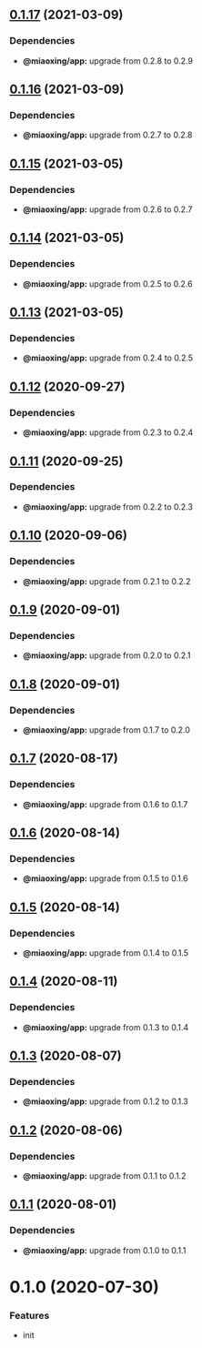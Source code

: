## [0.1.17](https://github.com/miaoxing/queue/compare/v0.1.16...v0.1.17) (2021-03-09)





### Dependencies

* **@miaoxing/app:** upgrade from 0.2.8 to 0.2.9

## [0.1.16](https://github.com/miaoxing/queue/compare/v0.1.15...v0.1.16) (2021-03-09)





### Dependencies

* **@miaoxing/app:** upgrade from 0.2.7 to 0.2.8

## [0.1.15](https://github.com/miaoxing/queue/compare/v0.1.14...v0.1.15) (2021-03-05)





### Dependencies

* **@miaoxing/app:** upgrade from 0.2.6 to 0.2.7

## [0.1.14](https://github.com/miaoxing/queue/compare/v0.1.13...v0.1.14) (2021-03-05)





### Dependencies

* **@miaoxing/app:** upgrade from 0.2.5 to 0.2.6

## [0.1.13](https://github.com/miaoxing/queue/compare/v0.1.12...v0.1.13) (2021-03-05)





### Dependencies

* **@miaoxing/app:** upgrade from 0.2.4 to 0.2.5

## [0.1.12](https://github.com/miaoxing/queue/compare/v0.1.11...v0.1.12) (2020-09-27)





### Dependencies

* **@miaoxing/app:** upgrade from 0.2.3 to 0.2.4

## [0.1.11](https://github.com/miaoxing/queue/compare/v0.1.10...v0.1.11) (2020-09-25)





### Dependencies

* **@miaoxing/app:** upgrade from 0.2.2 to 0.2.3

## [0.1.10](https://github.com/miaoxing/queue/compare/v0.1.9...v0.1.10) (2020-09-06)





### Dependencies

* **@miaoxing/app:** upgrade from 0.2.1 to 0.2.2

## [0.1.9](https://github.com/miaoxing/queue/compare/v0.1.8...v0.1.9) (2020-09-01)





### Dependencies

* **@miaoxing/app:** upgrade from 0.2.0 to 0.2.1

## [0.1.8](https://github.com/miaoxing/queue/compare/v0.1.7...v0.1.8) (2020-09-01)





### Dependencies

* **@miaoxing/app:** upgrade from 0.1.7 to 0.2.0

## [0.1.7](https://github.com/miaoxing/queue/compare/v0.1.6...v0.1.7) (2020-08-17)





### Dependencies

* **@miaoxing/app:** upgrade from 0.1.6 to 0.1.7

## [0.1.6](https://github.com/miaoxing/queue/compare/v0.1.5...v0.1.6) (2020-08-14)





### Dependencies

* **@miaoxing/app:** upgrade from 0.1.5 to 0.1.6

## [0.1.5](https://github.com/miaoxing/queue/compare/v0.1.4...v0.1.5) (2020-08-14)





### Dependencies

* **@miaoxing/app:** upgrade from 0.1.4 to 0.1.5

## [0.1.4](https://github.com/miaoxing/queue/compare/v0.1.3...v0.1.4) (2020-08-11)





### Dependencies

* **@miaoxing/app:** upgrade from 0.1.3 to 0.1.4

## [0.1.3](https://github.com/miaoxing/queue/compare/v0.1.2...v0.1.3) (2020-08-07)





### Dependencies

* **@miaoxing/app:** upgrade from 0.1.2 to 0.1.3

## [0.1.2](https://github.com/miaoxing/queue/compare/v0.1.1...v0.1.2) (2020-08-06)





### Dependencies

* **@miaoxing/app:** upgrade from 0.1.1 to 0.1.2

## [0.1.1](https://github.com/miaoxing/queue/compare/v0.1.0...v0.1.1) (2020-08-01)





### Dependencies

* **@miaoxing/app:** upgrade from 0.1.0 to 0.1.1

# 0.1.0 (2020-07-30)


### Features

* init
